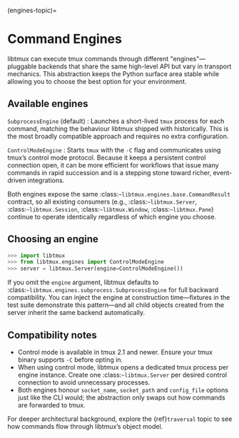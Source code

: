 (engines-topic)=

# Command Engines

libtmux can execute tmux commands through different "engines"—pluggable
backends that share the same high-level API but vary in transport mechanics.
This abstraction keeps the Python surface area stable while allowing you to
choose the best option for your environment.

## Available engines

``SubprocessEngine`` (default)
: Launches a short-lived ``tmux`` process for each command, matching the
  behaviour libtmux shipped with historically. This is the most broadly
  compatible approach and requires no extra configuration.

``ControlModeEngine``
: Starts ``tmux`` with the ``-C`` flag and communicates using tmux’s control
  mode protocol. Because it keeps a persistent control connection open, it can
  be more efficient for workflows that issue many commands in rapid succession
  and is a stepping stone toward richer, event-driven integrations.

Both engines expose the same :class:`~libtmux.engines.base.CommandResult`
contract, so all existing consumers (e.g., :class:`~libtmux.Server`,
:class:`~libtmux.Session`, :class:`~libtmux.Window`, :class:`~libtmux.Pane`)
continue to operate identically regardless of which engine you choose.

## Choosing an engine

```python
>>> import libtmux
>>> from libtmux.engines import ControlModeEngine
>>> server = libtmux.Server(engine=ControlModeEngine())
```

If you omit the ``engine`` argument, libtmux defaults to
:class:`~libtmux.engines.subprocess.SubprocessEngine` for full backward
compatibility. You can inject the engine at construction time—fixtures in the
test suite demonstrate this pattern—and all child objects created from the
server inherit the same backend automatically.

## Compatibility notes

- Control mode is available in tmux 2.1 and newer. Ensure your tmux binary
  supports ``-C`` before opting in.
- When using control mode, libtmux opens a dedicated tmux process per engine
  instance. Create one :class:`~libtmux.Server` per desired control connection
  to avoid unnecessary processes.
- Both engines honour ``socket_name``, ``socket_path`` and ``config_file``
  options just like the CLI would; the abstraction only swaps out how commands
  are forwarded to tmux.

For deeper architectural background, explore the {ref}`traversal` topic to see
how commands flow through libtmux’s object model.
